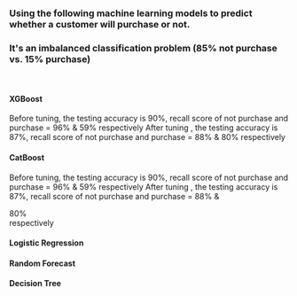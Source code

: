 ### Using the following machine learning models to predict whether a customer will purchase or not.
### It's an imbalanced classification problem (85% not purchase vs. 15% purchase)
<br>

#### XGBoost
Before tuning, the testing accuracy is 90%, recall score of not purchase and purchase = 96% & 59% respectively
After tuning , the testing accuracy is 87%, recall score of not purchase and purchase = 88% & 80% respectively

#### CatBoost
Before tuning, the testing accuracy is 90%, recall score of not purchase and purchase = 96% & 59% respectively
After tuning , the testing accuracy is 87%, recall score of not purchase and purchase = 88% & <div class="text-purple mb-2">80%</div> respectively

#### Logistic Regression

#### Random Forecast

#### Decision Tree
